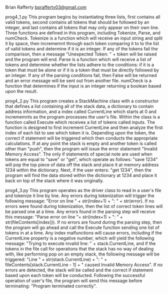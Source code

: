 Brian Rafferty
bprafferty03@gmail.com

prog4_1.py
    This program begins by instantiating three lists, first contains all valid tokens, second contains all tokens that should be followed by an integer, and last contains all tokens that may only appear on their own line. Three functions are defined in this program, including Tokenize, Parse, and numCheck. Tokenize is a function which will receive an input string and split it by space, then incrememnt through each token comparing it to to the list of valid tokens and determine if it is an integer. If any of the tokens fail the comparison, then a message "Unexpected Token: " + token will be raised and the program will end. Parse is a function which will receive a list of tokens and determine whether the lists adhere to the conditions: if it is a token that must be alone or if it is a token that must be directly followed by an integer. If any of the parsing conditions fail, then False will be returned and an error message will be sent out from another file. numCheck is a function that determines if the input is an integer returning a boolean based upon the result.

prog4_2.py 
    This program creates a StackMachine class with a constructor that defines a list containing all of the stack data, a dictionary to contain address information, and a index called CurrentLine which starts at 0 and incrememnts as the program processes the user's file. Within the class is a function called Execute which receives a list of tokens called inputs. The function is designed to first increment CurrentLine and then analyze the first index of each list to see which token it is. Depending upon the token, the correct if statement will be triggered which then conducts the appropriate calculations. If at any point the stack is empty and another token is called other than "push", then the program will issue the error statement "Invalid Memory Access". The only if statements of special note are used when tokens are equal to "save" or "get", which operate as follows: "save 1234" will pop the top piece of data off the stack and place it at memory address 1234 within the dictionary. Next, if the user enters: "get 1234", then the program will find the data stored within the dictionary at 1234 and place it back on top of the stack where it was originally.

prog4_3.py
    This program operates as the driver class to read in a user's file and tokenize it line by line. Any errors during tokenization will trigger the following message: "Error on line " + str(index+1) + ": " + str(error). If no errors were found during tokenization, then the list of correct token lines will be parsed one at a time. Any errors found in the parsing step will receive this message: "Parse error on line "+ str(index+1) + ": " + str(fileContents[index])). If no errors are found during the parsing step, then the program will go ahead and call the Execute function sending one list of tokens in at a time. Any index malfunctions will cause errors, including if the CurrentLine property is a negative number, which will yield the following message: "Trying to execute invalid line: " + stack.CurrentLine, and if the tokens in the file call for operations that the stack has no way of dealing with, like performing pop on an empty stack, the following message will be triggered: "Line " + str(stack.CurrentLine) + ": " + fileContents[stack.CurrentLine - 1] + " caused Invalid Memory Access". If no errors are detected, the stack will be called and the correct if statement based upon each token will be conducted. Following the successful operation of user's file, the program will send this message before terminating: "Program terminated correctly".
    
